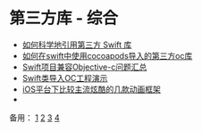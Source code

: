 # 第三方库 - 综合
- [如何科学地引用第三方 Swift 库][1]
- [如何在swift中使用cocoapods导入的第三方oc库][2]
- [Swift项目兼容Objective-c问题汇总][3]
- [Swift类导入OC工程演示][4]
- [iOS平台下比较主流炫酷的几款动画框架][5]
- 

备用：
[1][6]
[2][7]
[3][8]
[4][9]

[1]:	http://www.cocoachina.com/cms/wap.php?action=article&id=9201
[2]:	http://www.itnose.net/detail/6121925.html "如何在swift中使用cocoapods导入的第三方oc库"
[3]:	http://www.bubuko.com/infodetail-846370.html
[4]:	http://my.oschina.net/u/1418722/blog/275363
[5]:	https://github.com/sxyx2008/awesome-ios-animation
[6]:	http://www.csdn.net/article/2015-07-21/2825264-27-ios-open-source-libraries/1
[7]:	http://adad184.com/2015/07/08/my-favorite-libraries-and-plugins/
[8]:	http://blog.fir.im/fir_im_weekly151019/
[9]:	https://github.com/Tim9Liu9/TimLiu-iOS
